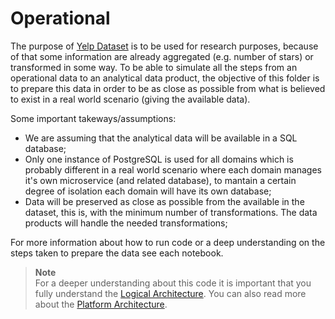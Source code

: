 # Operational

The purpose of [Yelp Dataset](https://www.yelp.com/dataset) is to be used for research purposes, because of
that some information are already aggregated (e.g. number of stars) or transformed in some way. To be able to
simulate all the steps from an operational data to an analytical data product, the objective of this
folder is to prepare this data in order to be as close as possible from what is believed to exist
in a real world scenario (giving the available data).

Some important takeways/assumptions:

* We are assuming that the analytical data will be available in a SQL database;
* Only one instance of PostgreSQL is used for all domains which is probably different in a real world
scenario where each domain manages it's own microservice (and related database), to mantain a certain degree
of isolation each domain will have its own database;
* Data will be preserved as close as possible from the available in the dataset, this is, with the minimum
number of transformations. The data products will handle the needed transformations;

For more information about how to run code or a deep understanding on the steps taken to prepare the data
see each notebook.

> **Note** </br>
> For a deeper understanding about this code it is important that you fully understand the
> [Logical Architecture](../docs/logical-architecture.md). You can also read more about the
> [Platform Architecture](../infra/README.md).
